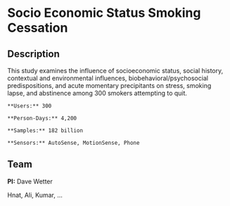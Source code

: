 Socio Economic Status Smoking Cessation
====================

## Description
This study examines the influence of socioeconomic status, social history, contextual and environmental influences, biobehavioral/psychosocial predispositions, and acute momentary precipitants on stress, smoking lapse, and abstinence among 300 smokers attempting to quit.


```{admonition} Study Details
**Users:** 300

**Person-Days:** 4,200

**Samples:** 182 billion

**Sensors:** AutoSense, MotionSense, Phone
```

## Team
**PI:** Dave Wetter

Hnat, Ali, Kumar, ...
